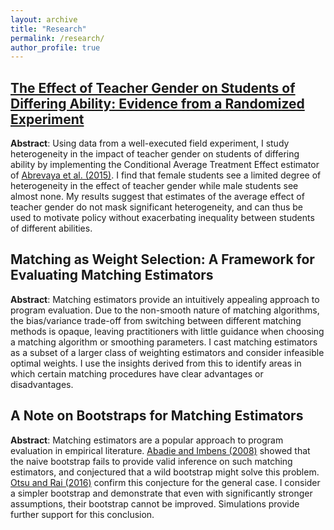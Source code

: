 ```yaml
---
layout: archive
title: "Research"
permalink: /research/
author_profile: true
---
```


## [The Effect of Teacher Gender on Students of Differing Ability: Evidence from a Randomized Experiment](https://njulius.github.io/files/njulius_jmp.pdf)

**Abstract**: Using data from a well-executed field experiment, I study heterogeneity in the impact of teacher gender on students of differing ability by implementing the Conditional Average Treatment Effect estimator of [Abrevaya et al. (2015)](https://doi.org/10.1080/07350015.2014.975555). I find that female students see a limited degree of heterogeneity in the effect of teacher gender while male students see almost none. My results suggest that estimates of the average effect of teacher gender do not mask significant heterogeneity, and can thus be used to motivate policy without exacerbating inequality between students of different abilities.

## Matching as Weight Selection: A Framework for Evaluating Matching Estimators

**Abstract**: Matching estimators provide an intuitively appealing approach to program evaluation. Due to the non-smooth nature of matching algorithms, the bias/variance trade-off from switching between different matching methods is opaque, leaving practitioners with little guidance when choosing a matching algorithm or smoothing parameters. I cast matching estimators as a subset of a larger class of weighting estimators and consider infeasible optimal weights. I use the insights derived from this to identify areas in which certain matching procedures have clear advantages or disadvantages.

## A Note on Bootstraps for Matching Estimators

**Abstract**: Matching estimators are a popular approach to program evaluation in empirical literature. [Abadie and Imbens (2008)](https://doi.org/10.3982/ECTA6474) showed that the naive bootstrap fails to provide valid inference on such matching estimators, and conjectured that a wild bootstrap might solve this problem. [Otsu and Rai (2016)](https://doi.org/10.1080/01621459.2016.1231613) confirm this conjecture for the general case. I consider a simpler bootstrap and demonstrate that even with significantly stronger assumptions, their bootstrap cannot be improved. Simulations provide further support for this conclusion.
